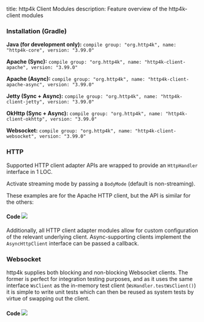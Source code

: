 title: http4k Client Modules
description: Feature overview of the http4k-client modules

### Installation (Gradle)
**Java (for development only):** ```compile group: "org.http4k", name: "http4k-core", version: "3.99.0"```

**Apache (Sync):** ```compile group: "org.http4k", name: "http4k-client-apache", version: "3.99.0"```

**Apache (Async):** ```compile group: "org.http4k", name: "http4k-client-apache-async", version: "3.99.0"```

**Jetty (Sync + Async):** ```compile group: "org.http4k", name: "http4k-client-jetty", version: "3.99.0"```

**OkHttp (Sync + Async):** ```compile group: "org.http4k", name: "http4k-client-okhttp", version: "3.99.0"```

**Websocket:** ```compile group: "org.http4k", name: "http4k-client-websocket", version: "3.99.0"```

### HTTP
Supported HTTP client adapter APIs are wrapped to provide an `HttpHandler` interface in 1 LOC.

Activate streaming mode by passing a `BodyMode` (default is non-streaming).

These examples are for the Apache HTTP client, but the API is similar for the others:

#### Code [<img class="octocat" src="/img/octocat-32.png"/>](https://github.com/http4k/http4k/blob/master/src/docs/guide/modules/clients/example_http.kt)
<script src="https://gist-it.appspot.com/https://github.com/http4k/http4k/blob/master/src/docs/guide/modules/clients/example_http.kt"></script>

Additionally, all HTTP client adapter modules allow for custom configuration of the relevant underlying client. Async-supporting clients implement the `AsyncHttpClient` interface can be passed a callback.

### Websocket
http4k supplies both blocking and non-blocking Websocket clients. The former is perfect for integration testing purposes, and as it uses the same interface `WsClient` as the in-memory test client (`WsHandler.testWsClient()`) it is simple to write unit tests which can then be reused as system tests by virtue of swapping out the client.

#### Code [<img class="octocat" src="/img/octocat-32.png"/>](https://github.com/http4k/http4k/blob/master/src/docs/guide/modules/clients/example_websocket.kt)
<script src="https://gist-it.appspot.com/https://github.com/http4k/http4k/blob/master/src/docs/guide/modules/clients/example_websocket.kt"></script>
